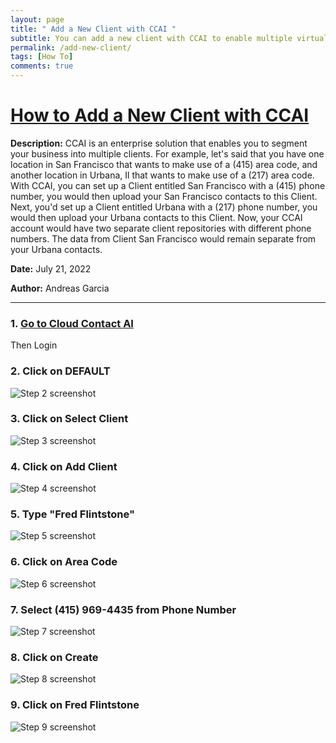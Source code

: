 ```yaml
---
layout: page
title: " Add a New Client with CCAI "
subtitle: You can add a new client with CCAI to enable multiple virtual and physical locations to message people
permalink: /add-new-client/
tags: [How To]
comments: true
---
```


# [How to Add a New Client with CCAI](https://app.tango.us/app/workflow/b99a02e4-d85c-435e-b222-d934d952fbd8?utm_source=markdown&utm_medium=markdown&utm_campaign=workflow%20export%20links)


__Description:__ 
CCAI is an enterprise solution that enables you to segment your business into multiple clients. For example, let's said that you have one location in San Francisco that wants to make use of a (415) area code, and another location in Urbana, Il that wants to make use of a (217) area code. With CCAI, you can set up a Client entitled San Francisco with a (415) phone number, you would then upload your San Francisco contacts to this Client. Next, you'd set up a Client entitled Urbana with a (217) phone number, you would then upload your Urbana contacts to this Client. Now, your CCAI account would have two separate client repositories with different phone numbers. The data from Client San Francisco would remain separate from your Urbana contacts. 


__Date:__ July 21, 2022

__Author:__ Andreas Garcia

***

### 1. [Go to Cloud Contact AI](https://www.cloudcontactai.com)
Then Login


### 2. Click on DEFAULT
![Step 2 screenshot](https://images.tango.us/public/screenshot_ccf48419-bab4-484d-b2c0-4f885c3f12e3.png?crop=focalpoint&fit=crop&fp-x=0.8033&fp-y=0.0574&fp-z=2.8554&w=1200&mark-w=0.2&mark-pad=0&mark64=aHR0cHM6Ly9pbWFnZXMudGFuZ28udXMvc3RhdGljL21hZGUtd2l0aC10YW5nby13YXRlcm1hcmsucG5n&ar=2234%3A1394)


### 3. Click on Select Client
![Step 3 screenshot](https://images.tango.us/public/screenshot_fe1da2fc-e8dc-4357-85dc-4663d6264bf9.png?crop=focalpoint&fit=crop&fp-x=0.8142&fp-y=0.1671&fp-z=2.8909&w=1200&mark-w=0.2&mark-pad=0&mark64=aHR0cHM6Ly9pbWFnZXMudGFuZ28udXMvc3RhdGljL21hZGUtd2l0aC10YW5nby13YXRlcm1hcmsucG5n&ar=2234%3A1394)


### 4. Click on Add Client 
![Step 4 screenshot](https://images.tango.us/public/screenshot_66a18866-fad6-46ce-85b8-9cdf646149a4.png?crop=focalpoint&fit=crop&fp-x=0.2751&fp-y=0.5534&fp-z=2.5467&w=1200&mark-w=0.2&mark-pad=0&mark64=aHR0cHM6Ly9pbWFnZXMudGFuZ28udXMvc3RhdGljL21hZGUtd2l0aC10YW5nby13YXRlcm1hcmsucG5n&ar=2234%3A1394)


### 5. Type "Fred Flintstone"
![Step 5 screenshot](https://images.tango.us/public/screenshot_4d7979e3-ceb3-4301-91da-f9d4e4e8f3ce.png?crop=focalpoint&fit=crop&fp-x=0.5918&fp-y=0.4706&fp-z=1.3188&w=1200&mark-w=0.2&mark-pad=0&mark64=aHR0cHM6Ly9pbWFnZXMudGFuZ28udXMvc3RhdGljL21hZGUtd2l0aC10YW5nby13YXRlcm1hcmsucG5n&ar=2234%3A1394)


### 6. Click on Area Code
![Step 6 screenshot](https://images.tango.us/public/screenshot_dd55fdb4-e780-4c00-98ea-9c4c4e0b5eb5.png?crop=focalpoint&fit=crop&fp-x=0.5918&fp-y=0.7123&fp-z=1.3188&w=1200&mark-w=0.2&mark-pad=0&mark64=aHR0cHM6Ly9pbWFnZXMudGFuZ28udXMvc3RhdGljL21hZGUtd2l0aC10YW5nby13YXRlcm1hcmsucG5n&ar=2234%3A1394)


### 7. Select (415) 969-4435 from Phone Number
![Step 7 screenshot](https://images.tango.us/public/screenshot_f7d0b79d-d95a-445f-8f1e-e6f099494f51.png?crop=focalpoint&fit=crop&fp-x=0.5918&fp-y=0.8314&fp-z=1.3188&w=1200&mark-w=0.2&mark-pad=0&mark64=aHR0cHM6Ly9pbWFnZXMudGFuZ28udXMvc3RhdGljL21hZGUtd2l0aC10YW5nby13YXRlcm1hcmsucG5n&ar=2234%3A1394)


### 8. Click on Create
![Step 8 screenshot](https://images.tango.us/public/screenshot_6b5494b7-3232-407b-9466-6b24bb22e408.png?crop=focalpoint&fit=crop&fp-x=0.3160&fp-y=0.8458&fp-z=2.5323&w=1200&mark-w=0.2&mark-pad=0&mark64=aHR0cHM6Ly9pbWFnZXMudGFuZ28udXMvc3RhdGljL21hZGUtd2l0aC10YW5nby13YXRlcm1hcmsucG5n&ar=2234%3A1394)


### 9. Click on Fred Flintstone
![Step 9 screenshot](https://images.tango.us/public/screenshot_d9336e83-1232-4ab2-9d86-3e511077bbf7.png?crop=focalpoint&fit=crop&fp-x=0.7833&fp-y=0.0574&fp-z=2.8554&w=1200&mark-w=0.2&mark-pad=0&mark64=aHR0cHM6Ly9pbWFnZXMudGFuZ28udXMvc3RhdGljL21hZGUtd2l0aC10YW5nby13YXRlcm1hcmsucG5n&ar=2234%3A1394)
